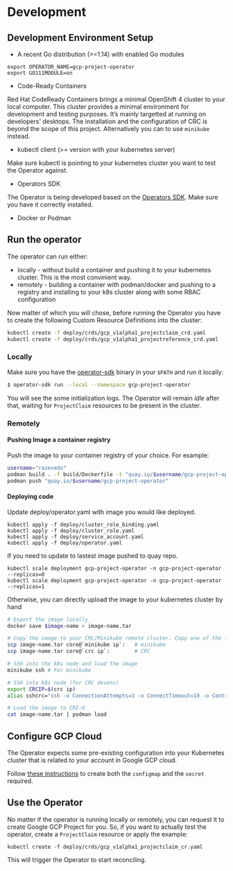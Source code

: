 # Development

## Development Environment Setup

* A recent Go distribution (>=1.14) with enabled Go modules

```
export OPERATOR_NAME=gcp-project-operator
export GO111MODULE=on
```

* Code-Ready Containers

Red Hat CodeReady Containers brings a minimal OpenShift 4 cluster to your local computer. This cluster provides a minimal environment for development and testing purposes. It’s mainly targetted at running on developers' desktops. The installation and the configuration of CRC is beyond the scope of this project. Alternatively you can to use `minikube` instead.

* kubectl client (>= version with your kubernetes server)

Make sure kubectl is pointing to your kubernetes cluster you want to test the Operator against.

* Operators SDK

The Operator is being developed based on the [Operators SDK](https://github.com/code-ready/crc/). Make sure you have it correctly installed.

* Docker or Podman

## Run the operator

The operator can run either:

* locally - without build a container and pushing it to your kubernetes cluster. This is the most convinient way.
* remotely - building a container with podman/docker and pushing to a registry and installing to your k8s cluster along with some RBAC configuration

Now matter of which you will chose, before running the Operator you have to create the following Custom Resource Definitions into the cluster:

```zsh
kubectl create -f deploy/crds/gcp_v1alpha1_projectclaim_crd.yaml
kubectl create -f deploy/crds/gcp_v1alpha1_projectreference_crd.yaml
```

### Locally

Make sure you have the [operator-sdk](https://github.com/operator-framework/operator-sdk/releases) binary in your `$PATH` and run it locally:

```zsh
$ operator-sdk run --local --namespace gcp-project-operator
```

You will see the some initialization logs. The Operator will remain _idle_ after that, waiting for `ProjectClaim` resources to be present in the cluster.

### Remotely

#### Pushing Image a container registry

Push the image to your container registry of your choice. For example:

```bash
username="razevedo"
podman build . -f build/Dockerfile -t "quay.io/$username/gcp-project-operator"
podman push "quay.io/$username/gcp-project-operator"
```

#### Deploying code

Update deploy/operator.yaml with image you would like deployed.

```kube
kubectl apply -f deploy/cluster_role_binding.yaml
kubectl apply -f deploy/cluster_role.yaml
kubectl apply -f deploy/service_account.yaml
kubectl apply -f deploy/operator.yaml
```

If you need to update to lastest image pushed to quay repo.

```kube
kubectl scale deployment gcp-project-operator -n gcp-project-operator --replicas=0
kubectl scale deployment gcp-project-operator -n gcp-project-operator --replicas=1
```

Otherwise, you can directly upload the image to your kubernetes cluster by hand

```zsh
# Export the image locally
docker save $image-name > image-name.tar

# Copy the image to your CRC/Minikube remote cluster. Copy one of the following:
scp image-name.tar core@`minikube ip`:   # minikube
scp image-name.tar core@`crc ip`:        # CRC

# SSH into the k8s node and load the image
minikube ssh # For minikube

# SSH into k8s node (for CRC devenv)
export CRCIP=$(crc ip)
alias sshcrc="ssh -o ConnectionAttempts=3 -o ConnectTimeout=10 -o ControlMaster=no -o ControlPath=none -o LogLevel=quiet -o PasswordAuthentication=no -o ServerAliveInterval=60 -o StrictHostKeyChecking=no -o UserKnownHostsFile=/dev/null core@192.168.64.2 -o IdentitiesOnly=yes -i /Users/drpaneas/.crc/machines/crc/id_rsa -p 22"

# Load the image to CRI-O
cat image-name.tar | podman load
```

## Configure GCP Cloud

The Operator expects some pre-existing configuration into your Kubernetes cluster that is related to your account in Google GCP cloud.

Follow [these instructions](./gcpconfig.md) to create both the `configmap` and the `secret` required.

## Use the Operator

No matter if the operator is running locally or remotely, you can request it to create Google GCP Project for you. So, if you want to actually test the operator, create a `ProjectClaim` resource or apply the example:

```
kubectl create -f deploy/crds/gcp_v1alpha1_projectclaim_cr.yaml
```

This will trigger the Operator to start reconciling.